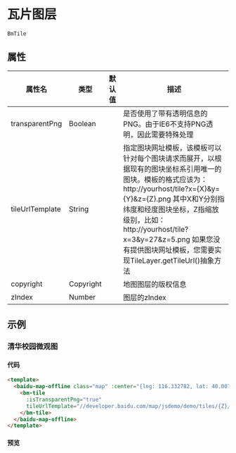 # 瓦片图层

`BmTile`

## 属性

|属性名|类型|默认值|描述|
|------|-----|-----|----|
|transparentPng|Boolean||是否使用了带有透明信息的PNG。由于IE6不支持PNG透明，因此需要特殊处理|
|tileUrlTemplate|String||指定图块网址模板，该模板可以针对每个图块请求而展开，以根据现有的图块坐标系引用唯一的图块。模板的格式应该为：http://yourhost/tile?x={X}&y={Y}&z={Z}.png 其中X和Y分别指纬度和经度图块坐标，Z指缩放级别，比如： http://yourhost/tile?x=3&y=27&z=5.png 如果您没有提供图块网址模板，您需要实现TileLayer.getTileUrl()抽象方法|
|copyright|Copyright||地图图层的版权信息|
|zIndex|Number||图层的zIndex|


## 示例

### 清华校园微观图

#### 代码

```html
<template>
  <baidu-map-offline class="map" :center="{lng: 116.332782, lat: 40.007978}" :zoom="16">
    <bm-tile
      :isTransparentPng="true"
      tileUrlTemplate="//developer.baidu.com/map/jsdemo/demo/tiles/{Z}/tile{X}_{Y}.png">
    </bm-tile>
  </baidu-map-offline>
</template>
```

#### 预览

<doc-preview>
  <baidu-map-offline class="map" :center="{lng: 116.332782, lat: 40.007978}" :zoom="16">
    <bm-tile
      :isTransparentPng="true"
      tileUrlTemplate="//developer.baidu.com/map/jsdemo/demo/tiles/{Z}/tile{X}_{Y}.png"/></bm-tile>
  </baidu-map-offline>
</doc-preview>